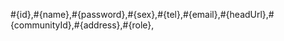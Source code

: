 #{id},#{name},#{password},#{sex},#{tel},#{email},#{headUrl},#{communityId},#{address},#{role},
      